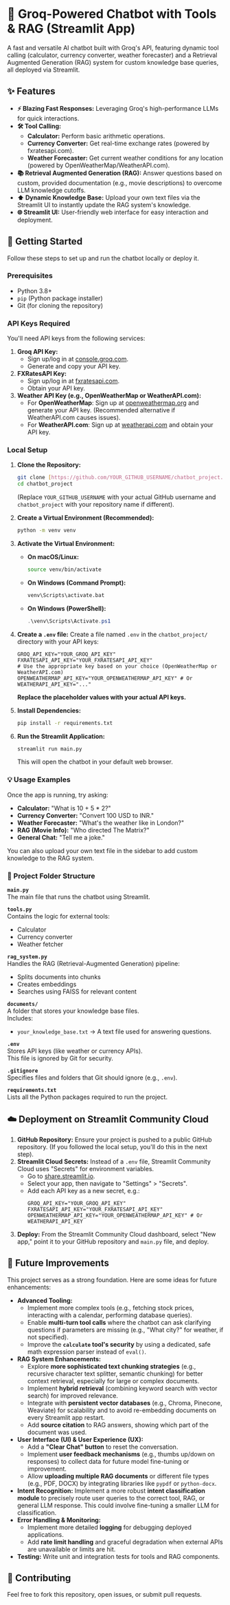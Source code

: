 # 🤖 Groq-Powered Chatbot with Tools & RAG (Streamlit App)

A fast and versatile AI chatbot built with Groq's API, featuring dynamic tool calling (calculator, currency converter, weather forecaster) and a Retrieval Augmented Generation (RAG) system for custom knowledge base queries, all deployed via Streamlit.

## ✨ Features

- **⚡ Blazing Fast Responses:** Leveraging Groq's high-performance LLMs for quick interactions.
- **🛠️ Tool Calling:**
  - **Calculator:** Perform basic arithmetic operations.
  - **Currency Converter:** Get real-time exchange rates (powered by fxratesapi.com).
  - **Weather Forecaster:** Get current weather conditions for any location (powered by OpenWeatherMap/WeatherAPI.com).
- **📚 Retrieval Augmented Generation (RAG):** Answer questions based on custom, provided documentation (e.g., movie descriptions) to overcome LLM knowledge cutoffs.
- **⬆️ Dynamic Knowledge Base:** Upload your own text files via the Streamlit UI to instantly update the RAG system's knowledge.
- **🌐 Streamlit UI:** User-friendly web interface for easy interaction and deployment.

## 🚀 Getting Started

Follow these steps to set up and run the chatbot locally or deploy it.

### Prerequisites

- Python 3.8+
- `pip` (Python package installer)
- Git (for cloning the repository)

### API Keys Required

You'll need API keys from the following services:

1.  **Groq API Key:**
    - Sign up/log in at [console.groq.com](https://console.groq.com/).
    - Generate and copy your API key.
2.  **FXRatesAPI Key:**
    - Sign up/log in at [fxratesapi.com](https://fxratesapi.com/).
    - Obtain your API key.
3.  **Weather API Key (e.g., OpenWeatherMap or WeatherAPI.com):**
    - For **OpenWeatherMap**: Sign up at [openweathermap.org](https://openweathermap.org/) and generate your API key. (Recommended alternative if WeatherAPI.com causes issues).
    - For **WeatherAPI.com**: Sign up at [weatherapi.com](https://www.weatherapi.com/) and obtain your API key.

### Local Setup

1.  **Clone the Repository:**

    ```bash
    git clone [https://github.com/YOUR_GITHUB_USERNAME/chatbot_project.git](https://github.com/YOUR_GITHUB_USERNAME/chatbot_project.git)
    cd chatbot_project
    ```

    (Replace `YOUR_GITHUB_USERNAME` with your actual GitHub username and `chatbot_project` with your repository name if different).

2.  **Create a Virtual Environment (Recommended):**

    ```bash
    python -m venv venv
    ```

3.  **Activate the Virtual Environment:**

    - **On macOS/Linux:**
      ```bash
      source venv/bin/activate
      ```
    - **On Windows (Command Prompt):**
      ```cmd
      venv\Scripts\activate.bat
      ```
    - **On Windows (PowerShell):**
      ```powershell
      .\venv\Scripts\Activate.ps1
      ```

4.  **Create a `.env` file:**
    Create a file named `.env` in the `chatbot_project/` directory with your API keys:

    ```env
    GROQ_API_KEY="YOUR_GROQ_API_KEY"
    FXRATESAPI_API_KEY="YOUR_FXRATESAPI_API_KEY"
    # Use the appropriate key based on your choice (OpenWeatherMap or WeatherAPI.com)
    OPENWEATHERMAP_API_KEY="YOUR_OPENWEATHERMAP_API_KEY" # Or WEATHERAPI_API_KEY="..."
    ```

    **Replace the placeholder values with your actual API keys.**

5.  **Install Dependencies:**

    ```bash
    pip install -r requirements.txt
    ```

6.  **Run the Streamlit Application:**
    ```bash
    streamlit run main.py
    ```
    This will open the chatbot in your default web browser.

### 💡 Usage Examples

Once the app is running, try asking:

- **Calculator:** "What is 10 + 5 \* 2?"
- **Currency Converter:** "Convert 100 USD to INR."
- **Weather Forecaster:** "What's the weather like in London?"
- **RAG (Movie Info):** "Who directed The Matrix?"
- **General Chat:** "Tell me a joke."

You can also upload your own text file in the sidebar to add custom knowledge to the RAG system.

### 📁 Project Folder Structure

**`main.py`**  
The main file that runs the chatbot using Streamlit.

**`tools.py`**  
Contains the logic for external tools:
- Calculator
- Currency converter
- Weather fetcher

**`rag_system.py`**  
Handles the RAG (Retrieval-Augmented Generation) pipeline:
- Splits documents into chunks
- Creates embeddings
- Searches using FAISS for relevant content

**`documents/`**  
A folder that stores your knowledge base files.  
Includes:  
- `your_knowledge_base.txt` → A text file used for answering questions.

**`.env`**  
Stores API keys (like weather or currency APIs).  
This file is ignored by Git for security.

**`.gitignore`**  
Specifies files and folders that Git should ignore (e.g., `.env`).

**`requirements.txt`**  
Lists all the Python packages required to run the project.


## ☁️ Deployment on Streamlit Community Cloud

1.  **GitHub Repository:** Ensure your project is pushed to a public GitHub repository. (If you followed the local setup, you'll do this in the next step).
2.  **Streamlit Cloud Secrets:** Instead of a `.env` file, Streamlit Community Cloud uses "Secrets" for environment variables.
    - Go to [share.streamlit.io](https://share.streamlit.io/).
    - Select your app, then navigate to "Settings" > "Secrets".
    - Add each API key as a new secret, e.g.:
      ```
      GROQ_API_KEY="YOUR_GROQ_API_KEY"
      FXRATESAPI_API_KEY="YOUR_FXRATESAPI_API_KEY"
      OPENWEATHERMAP_API_KEY="YOUR_OPENWEATHERMAP_API_KEY" # Or WEATHERAPI_API_KEY
      ```
3.  **Deploy:** From the Streamlit Community Cloud dashboard, select "New app," point it to your GitHub repository and `main.py` file, and deploy.

## 🚀 Future Improvements

This project serves as a strong foundation. Here are some ideas for future enhancements:

- **Advanced Tooling:**
  - Implement more complex tools (e.g., fetching stock prices, interacting with a calendar, performing database queries).
  - Enable **multi-turn tool calls** where the chatbot can ask clarifying questions if parameters are missing (e.g., "What city?" for weather, if not specified).
  - Improve the **`calculate` tool's security** by using a dedicated, safe math expression parser instead of `eval()`.
- **RAG System Enhancements:**
  - Explore **more sophisticated text chunking strategies** (e.g., recursive character text splitter, semantic chunking) for better context retrieval, especially for large or complex documents.
  - Implement **hybrid retrieval** (combining keyword search with vector search) for improved relevance.
  - Integrate with **persistent vector databases** (e.g., Chroma, Pinecone, Weaviate) for scalability and to avoid re-embedding documents on every Streamlit app restart.
  - Add **source citation** to RAG answers, showing which part of the document was used.
- **User Interface (UI) & User Experience (UX):**
  - Add a **"Clear Chat" button** to reset the conversation.
  - Implement **user feedback mechanisms** (e.g., thumbs up/down on responses) to collect data for future model fine-tuning or improvement.
  - Allow **uploading multiple RAG documents** or different file types (e.g., PDF, DOCX) by integrating libraries like `pypdf` or `python-docx`.
- **Intent Recognition:** Implement a more robust **intent classification module** to precisely route user queries to the correct tool, RAG, or general LLM response. This could involve fine-tuning a smaller LLM for classification.
- **Error Handling & Monitoring:**
  - Implement more detailed **logging** for debugging deployed applications.
  - Add **rate limit handling** and graceful degradation when external APIs are unavailable or limits are hit.
- **Testing:** Write unit and integration tests for tools and RAG components.

## 🤝 Contributing

Feel free to fork this repository, open issues, or submit pull requests.
